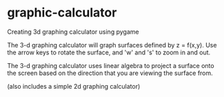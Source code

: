 # graphic-calculator
Creating 3d graphing calculator using pygame

The 3-d graphing calculator will graph surfaces defined by z = f(x,y).
Use the arrow keys to rotate the surface, and 'w' and 's' to zoom in and out.

The 3-d graphing calculator uses linear algebra to project a surface onto the screen based on the direction that you are viewing the surface from.

(also includes a simple 2d graphing calculator)
